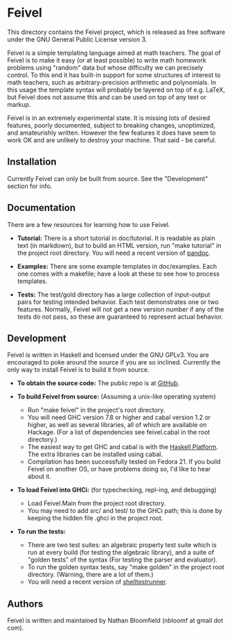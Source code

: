 # Feivel

This directory contains the Feivel project, which is released as free software under the GNU General Public License version 3.

Feivel is a simple templating language aimed at math teachers. The goal of Feivel is to make it easy (or at least possible) to write math homework problems using "random" data but whose difficulty we can precisely control. To this end it has built-in support for some structures of interest to math teachers, such as arbitrary-precision arithmetic and polynomials. In this usage the template syntax will probably be layered on top of e.g. LaTeX, but Feivel does not assume this and can be used on top of any text or markup.

Feivel is in an extremely experimental state. It is missing lots of desired features, poorly documented, subject to breaking changes, unoptimized, and amateurishly written. However the few features it does have seem to work OK and are unlikely to destroy your machine. That said - be careful.



## Installation

Currently Feivel can only be built from source. See the "Development" section for info.



## Documentation

There are a few resources for learning how to use Feivel.

- **Tutorial:** There is a short tutorial in doc/tutorial. It is readable as plain text (in markdown), but to build an HTML version, run "make tutorial" in the project root directory. You will need a recent version of [pandoc](pandoc.org).

- **Examples:** There are some example templates in doc/examples. Each one comes with a makefile; have a look at these to see how to process templates.

- **Tests:** The test/gold directory has a large collection of input-output pairs for testing intended behavior. Each test demonstrates one or two features. Normally, Feivel will not get a new version number if any of the tests do not pass, so these are guaranteed to represent actual behavior.



## Development

Feivel is written in Haskell and licensed under the GNU GPLv3. You are encouraged to poke around the source if you are so inclined. Currently the only way to install Feivel is to build it from source.

- **To obtain the source code:** The public repo is at [GitHub](https://github.com/nbloomf/feivel).

- **To build Feivel from source:** (Assuming a unix-like operating system)
  - Run "make feivel" in the project's root directory.
  - You will need GHC version 7.8 or higher and cabal version 1.2 or higher, as well as several libraries, all of which are available on Hackage. (For a list of dependencies see feivel.cabal in the root directory.)
  - The easiest way to get GHC and cabal is with the [Haskell Platform](https://www.haskell.org/platform/). The extra libraries can be installed using cabal.
  - Compilation has been successfully tested on Fedora 21. If you build Feivel on another OS, or have problems doing so, I'd like to hear about it.

- **To load Feivel into GHCi:** (for typechecking, repl-ing, and debugging)
  - Load Feivel.Main from the project root directory.
  - You may need to add src/ and test/ to the GHCi path; this is done by keeping the hidden file .ghci in the project root.

- **To run the tests:**
  - There are two test suites: an algebraic property test suite which is run at every build (for testing the algebraic library), and a suite of "golden tests" of the syntax (For testing the parser and evaluator).
  - To run the golden syntax tests, say "make golden" in the project root directory. (Warning, there are a lot of them.)
  - You will need a recent version of [shelltestrunner](joyful.org/shelltestrunner/).



## Authors

Feivel is written and maintained by Nathan Bloomfield (nbloomf at gmail dot com).
